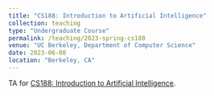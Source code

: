 ```yaml
---
title: "CS188: Introduction to Artificial Intelligence"
collection: teaching
type: "Undergraduate Course"
permalink: /teaching/2023-spring-cs188
venue: "UC Berkeley, Department of Computer Science"
date: 2023-06-08
location: "Berkeley, CA"
---
```


TA for [CS188: Introduction to Artificial Intelligence](https://inst.eecs.berkeley.edu/~cs188/sp23/).
